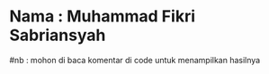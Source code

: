 # Nama : Muhammad Fikri Sabriansyah

#nb : mohon di baca komentar di code untuk menampilkan hasilnya
